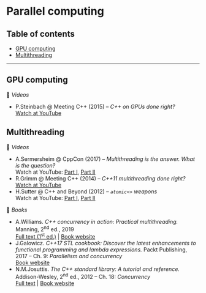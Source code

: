 # Parallel computing

## Table of contents

* [GPU computing](#gpu-computing)
* [Multithreading](#multithreading)

---

## GPU computing

:movie_camera: *Videos*

* P.Steinbach @ Meeting C++ (2015) &ndash; *C++ on GPUs done right?*\
[Watch at YouTube](https://www.youtube.com/watch?v=z43l_LaOqnM)

## Multithreading

:movie_camera: *Videos*

* A.Sermersheim @ CppCon (2017) &ndash; *Multithreading is the answer. What is the question?*\
Watch at YouTube: [Part I](https://www.youtube.com/watch?v=GNw3RXr-VJk), [Part II](https://www.youtube.com/watch?v=sDLQWivf1-I)
* R.Grimm @ Meeting C++ (2014) &ndash; *C++11 multithreading done right?*\
[Watch at YouTube](https://www.youtube.com/watch?v=paK38WAq8WY)
* H.Sutter @ C++ and Beyond (2012) &ndash; *`atomic<>` weapons*\
Watch at YouTube: [Part I](https://www.youtube.com/watch?v=A8eCGOqgvH4), [Part II](https://www.youtube.com/watch?v=KeLBd2EJLOU)

:book: *Books*

* A.Williams. *C++ concurrency in action: Practical multithreading.* Manning, 2<sup>nd</sup> ed., 2019\
[Full text (1<sup>st</sup> ed.)](https://www.bogotobogo.com/cplusplus/files/CplusplusConcurrencyInAction_PracticalMultithreading.pdf) | [Book website](https://www.manning.com/books/c-plus-plus-concurrency-in-action-second-edition)
* J.Galowicz. *C++17 STL cookbook: Discover the latest enhancements to functional programming and lambda expressions.* Packt Publishing, 2017 &ndash; Ch. 9: *Parallelism and concurrency*\
[Book website](https://www.packtpub.com/application-development/c17-stl-cookbook)
* N.M.Josuttis. *The C++ standard library: A tutorial and reference.* Addison-Wesley, 2<sup>nd</sup> ed., 2012 &ndash; Ch. 18: *Concurrency*\
[Full text](https://www.mica.edu.vn/perso/Vu-Hai/EE3490/Ref/The%20C++Standard%20Library%20-%202nd%20Edition.pdf) | [Book website](http://www.cppstdlib.com/)

